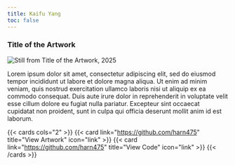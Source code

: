 ```yaml
---
title: Kaifu Yang 
toc: false
---
```


### Title of the Artwork

![](/images/colour_test.jpg "Still from Title of the Artwork, 2025")

Lorem ipsum dolor sit amet, consectetur adipiscing elit, sed do eiusmod tempor incididunt ut labore et dolore magna aliqua. Ut enim ad minim veniam, quis nostrud exercitation ullamco laboris nisi ut aliquip ex ea commodo consequat. Duis aute irure dolor in reprehenderit in voluptate velit esse cillum dolore eu fugiat nulla pariatur. Excepteur sint occaecat cupidatat non proident, sunt in culpa qui officia deserunt mollit anim id est laborum.

{{< cards cols="2" >}}
  {{< card link="https://github.com/harn475" title="View Artwork" icon="link" >}}
  {{< card link="https://github.com/harn475" title="View Code" icon="link" >}}
{{< /cards >}}
